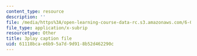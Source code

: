 ```yaml
---
content_type: resource
description: ''
file: /media/https%3A/open-learning-course-data-rc.s3.amazonaws.com/6-046j-introduction-to-algorithms-sma-5503-fall-2005/61118bcae6b95a7d9d918b52d462290c_zjUDy6a5vx4.vtt
file_type: application/x-subrip
resourcetype: Other
title: 3play caption file
uid: 61118bca-e6b9-5a7d-9d91-8b52d462290c
---
```

